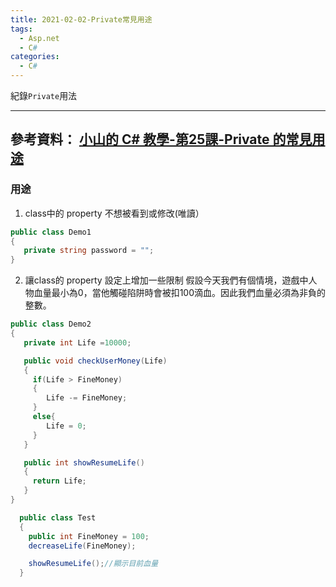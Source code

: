 ```yaml
---
title: 2021-02-02-Private常見用途
tags:
  - Asp.net
  - C#
categories:
  - C#
---
```

紀錄`Private`用法
<!-- more -->
---
參考資料：
[小山的 C# 教學-第25課-Private 的常見用途](https://www.youtube.com/watch?v=Js8AmCoecIo&list=PLbXghSoQcLZtWqTA8q1NsByVpINoROHHe&index=27)
---

### 用途
1. class中的 property 不想被看到或修改(唯讀）
```C#
public class Demo1
{
   private string password = "";
}
```


2. 讓class的 property 設定上增加一些限制 
假設今天我們有個情境，遊戲中人物血量最小為0，當他觸碰陷阱時會被扣100滴血。因此我們血量必須為非負的整數。
```C#
public class Demo2
{
   private int Life =10000;

   public void checkUserMoney(Life)
   {
     if(Life > FineMoney)
     {
        Life -= FineMoney;
     }
     else{
        Life = 0;
     }
   }

   public int showResumeLife()
   {
     return Life;
   }
}

  public class Test
  {
    public int FineMoney = 100;
    decreaseLife(FineMoney);

    showResumeLife();//顯示目前血量
  }

```
